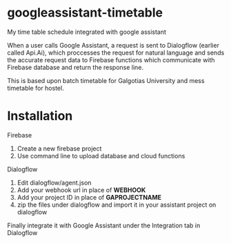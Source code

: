 # googleassistant-timetable
My time table schedule integrated with google assistant

When a user calls Google Assistant, a request is sent to Dialogflow (earlier called Api.Ai), which proccesses the request for natural language and sends the accurate request data to Firebase functions which communicate with Firebase database and return the response line. 

This is based upon batch timetable for Galgotias University and mess timetable for hostel.

# Installation

Firebase
<ol>
<li>Create a new firebase project
<li>Use command line to upload database and cloud functions
</ol>
Dialogflow
<ol>
<li>Edit dialogflow/agent.json
<li>Add your webhook url in place of <b>WEBHOOK</b>
<li>Add your project ID in place of <b>GAPROJECTNAME</b>
<li>zip the files under dialogflow and import it in your assistant project on dialogflow
</ol>

Finally integrate it with Google Assistant under the Integration tab in Dialogflow
